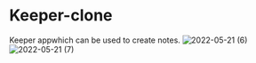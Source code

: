 # Keeper-clone
Keeper appwhich can be used to create notes. 
![2022-05-21 (6)](https://user-images.githubusercontent.com/58569752/169643290-21fdab6e-fd8b-4a45-b754-d4a4c5d6c2a8.png)
![2022-05-21 (7)](https://user-images.githubusercontent.com/58569752/169643291-bd22b918-17c1-4e24-ba91-3c7c389a0150.png)
